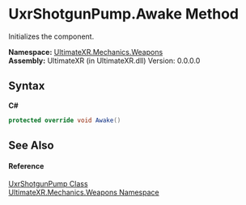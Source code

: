# UxrShotgunPump.Awake Method 
 

Initializes the component.

**Namespace:**&nbsp;<a href="N_UltimateXR_Mechanics_Weapons">UltimateXR.Mechanics.Weapons</a><br />**Assembly:**&nbsp;UltimateXR (in UltimateXR.dll) Version: 0.0.0.0

## Syntax

**C#**<br />
``` C#
protected override void Awake()
```


## See Also


#### Reference
<a href="T_UltimateXR_Mechanics_Weapons_UxrShotgunPump">UxrShotgunPump Class</a><br /><a href="N_UltimateXR_Mechanics_Weapons">UltimateXR.Mechanics.Weapons Namespace</a><br />